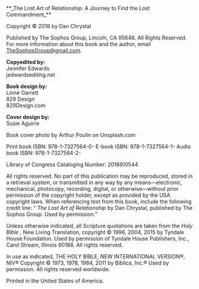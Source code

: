 <div markdown="1" class="book-intro copy">
**_The Lost Art of Relationship: A Journey to Find the Lost Commandment_**

Copyright © 2018 by Dan Chrystal

Published by The Sophos Group, Lincoln, CA 95648. All Rights Reserved. For more
information about this book and the author, email TheSophosGroup@gmail.com.

**Copyedited by:**<br>
Jennifer Edwards<br>
jedwardsediting.net

**Book design by:**<br>
Linné Garrett<br>
829 Design<br>
829Design.com<br>

**Cover design by:**<br>
Susie Aguirre

Book cover photo by Arthur Poulin on Unsplash.com

Print book ISBN: 978-1-7327564-0-
E-book ISBN: 978-1-7327564-1-
Audio book ISBN: 978-1-7327564-2-

Library of Congress Cataloging Number: 2018910544

All rights reserved. No part of this publication may be reproduced, stored in a retrieval
system, or transmitted in any way by any means—electronic, mechanical, photocopy,
recording, digital, or otherwise—without prior permission of the copyright holder, except
as provided by the USA copyright laws. When referencing text from this book, include the
following credit line: “ _The Lost Art of Relationship_ by Dan Chrystal, published by The
Sophos Group. Used by permission.”

Unless otherwise indicated, all Scripture quotations are taken from the _Holy Bible_ , New
Living Translation, copyright © 1996, 2004, 2015 by Tyndale House Foundation. Used by
permission of Tyndale House Publishers, Inc., Carol Stream, Illinois 60188. All rights
reserved.

In use as indicated, THE HOLY BIBLE, NEW INTERNATIONAL VERSION®, NIV®
Copyright © 1973, 1978, 1984, 2011 by Biblica, Inc.® Used by permission. All rights
reserved worldwide.

Printed in the United States of America.
</div>